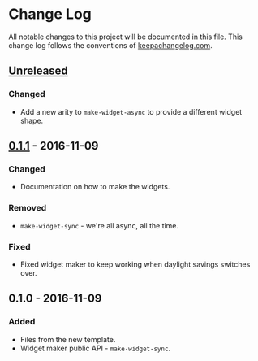 # Change Log
All notable changes to this project will be documented in this file. This change log follows the conventions of [keepachangelog.com](http://keepachangelog.com/).

## [Unreleased]
### Changed
- Add a new arity to `make-widget-async` to provide a different widget shape.

## [0.1.1] - 2016-11-09
### Changed
- Documentation on how to make the widgets.

### Removed
- `make-widget-sync` - we're all async, all the time.

### Fixed
- Fixed widget maker to keep working when daylight savings switches over.

## 0.1.0 - 2016-11-09
### Added
- Files from the new template.
- Widget maker public API - `make-widget-sync`.

[Unreleased]: https://github.com/your-name/exponent/compare/0.1.1...HEAD
[0.1.1]: https://github.com/your-name/exponent/compare/0.1.0...0.1.1
